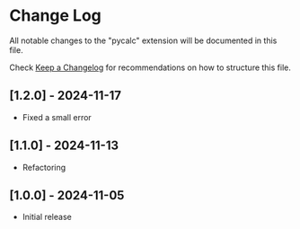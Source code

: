 # Change Log

All notable changes to the "pycalc" extension will be documented in this file.

Check [Keep a Changelog](http://keepachangelog.com/) for recommendations on how to structure this file.

## [1.2.0] - 2024-11-17

- Fixed a small error


## [1.1.0] - 2024-11-13

- Refactoring


## [1.0.0] - 2024-11-05

- Initial release
